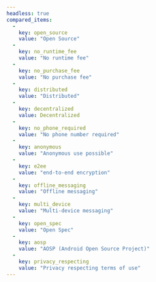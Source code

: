 ```yaml
---
headless: true
compared_items:
  - 
    key: open_source
    value: "Open Source"
  - 
    key: no_runtime_fee
    value: "No runtime fee"
  - 
    key: no_purchase_fee
    value: "No purchase fee"
  - 
    key: distributed
    value: "Distributed"
  - 
    key: decentralized
    value: Decentralized
  - 
    key: no_phone_required
    value: "No phone number required"
  - 
    key: anonymous
    value: "Anonymous use possible"
  - 
    key: e2ee
    value: "end-to-end encryption"
  - 
    key: offline_messaging
    value: "Offline messaging"
  - 
    key: multi_device
    value: "Multi-device messaging"
  - 
    key: open_spec
    value: "Open Spec"
  - 
    key: aosp
    value: "AOSP (Android Open Source Project)"
  - 
    key: privacy_respecting
    value: "Privacy respecting terms of use"
---
```


